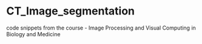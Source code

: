 # CT_Image_segmentation
code snippets from the course - Image Processing and Visual Computing in Biology and Medicine 
